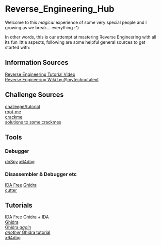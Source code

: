 
# Reverse_Engineering_Hub

Welcome to this *magical* experience of some very special people and I growing as we break... everything :^)

In other words, this is our attempt at mastering Reverse Engineering with all its fun little aspects, following are some helpful general sources to get started with: 

## Information Sources

[Reverse Engineering Tutorial Video](https://www.youtube.com/playlist?list=PLs-lxQfNn-H1TvgNsNdbMoeD4ZYLig7xY)  
[Reverse Engineering Wiki by @mytechnotalent](https://0xinfection.github.io/reversing/)

## Challenge Sources

[challenge/tutorial](https://microcorruption.com/)  
[root-me](https://www.root-me.org/en/Challenges/Cracking/)  
[crackme](https://crackmes.one)  
[solutions to some crackmes](https://github.com/gabimarti/crackmes-solutions)

## Tools

### Debugger

[dnSpy](https://github.com/dnSpyEx/dnSpy)
[x64dbg](https://github.com/x64dbg/x64dbg)  

### Disassembler & Debugger etc

[IDA Free](https://hex-rays.com/ida-free/)
[Ghidra](https://ghidra-sre.org/)  
[cutter](https://cutter.re/)  

## Tutorials

[IDA Free](https://www.youtube.com/watch?v=tWSa1L5L394)
[Ghidra + IDA](https://www.youtube.com/watch?v=Bv-7SszPuvI)  
[Ghidra](https://www.youtube.com/playlist?list=PLNmsVeXQZj7oQc3MxjWB-rYHHo9vX905a)  
[Ghidra *again*](https://www.youtube.com/watch?v=Pst-4NwY2is&pp=ygUcZ2hpZHJhIHR1dG9yaWFsIGxpdmVvdmVyZmxvdw%3D%3D)  
[*another* Ghidra tutorial](https://www.youtube.com/watch?v=sk1wAGeM9Hw)  
[x64dbg](https://www.youtube.com/playlist?list=PLPRkkVSNCrVVyXBRoZoIvWzKe6zes6RuF)  
